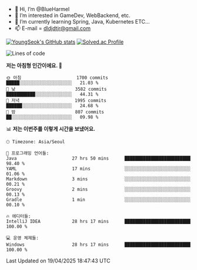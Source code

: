 - 👋 Hi, I’m @BlueHarmel
- 👀 I’m interested in GameDev, WebBackend, etc.
- 🌱 I’m currently learning Spring, Java, Kubernetes ETC...
- 📫 E-mail = dldjdtjr@gmail.com

[![YoungSeok's GitHub stats](https://github-readme-stats.vercel.app/api?username=BlueHarmel&show_icons=true&theme=transparent)](https://github.com/anuraghazra/github-readme-stats)
[![Solved.ac Profile](http://mazassumnida.wtf/api/v2/generate_badge?boj=dldjdtjr)](https://solved.ac/dldjdtjr/)

<!--START_SECTION:waka-->
![Lines of code](https://img.shields.io/badge/%EC%A0%80%EB%8A%94%20%EC%97%AC%ED%83%9C%EA%B9%8C%EC%A7%80%20-43.9%20million%20%EC%A4%84%EC%9D%98%20%EC%BD%94%EB%93%9C%EB%A5%BC%20%EC%9E%91%EC%84%B1%ED%96%88%EC%96%B4%EC%9A%94.-blue)

**저는 아침형 인간이에요. 🐤** 

```text
🌞 아침                     1700 commits        █████░░░░░░░░░░░░░░░░░░░░   21.03 % 
🌆 낮　                     3582 commits        ███████████░░░░░░░░░░░░░░   44.31 % 
🌃 저녁                     1995 commits        ██████░░░░░░░░░░░░░░░░░░░   24.68 % 
🌙 밤　                     807 commits         ██░░░░░░░░░░░░░░░░░░░░░░░   09.98 % 
```


📊 **저는 이번주를 이렇게 시간을 보냈어요.** 

```text
🕑︎ Timezone: Asia/Seoul

💬 프로그래밍 언어들: 
Java                     27 hrs 50 mins      █████████████████████████   98.40 % 
YAML                     17 mins             ░░░░░░░░░░░░░░░░░░░░░░░░░   01.06 % 
Markdown                 3 mins              ░░░░░░░░░░░░░░░░░░░░░░░░░   00.21 % 
Groovy                   2 mins              ░░░░░░░░░░░░░░░░░░░░░░░░░   00.13 % 
Gradle                   1 min               ░░░░░░░░░░░░░░░░░░░░░░░░░   00.10 % 

🔥 에디터들: 
IntelliJ IDEA            28 hrs 17 mins      █████████████████████████   100.00 % 

💻 운영 체제들: 
Windows                  28 hrs 17 mins      █████████████████████████   100.00 % 
```


 Last Updated on 19/04/2025 18:47:43 UTC
<!--END_SECTION:waka-->
<!---
BlueHarmel/BlueHarmel is a ✨ special ✨ repository because its `README.md` (this file) appears on your GitHub profile.
You can click the Preview link to take a look at your changes.
--->

